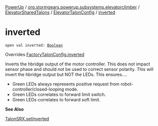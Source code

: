 [PowerUp](../../../index.md) / [org.stormgears.powerup.subsystems.elevatorclimber](../../index.md) / [ElevatorSharedTalons](../index.md) / [ElevatorTalonConfig](index.md) / [inverted](./inverted.md)

# inverted

`open val inverted: `[`Boolean`](https://kotlinlang.org/api/latest/jvm/stdlib/kotlin/-boolean/index.html)

Overrides [FactoryTalonConfig.inverted](../../../org.stormgears.utils.talons/-factory-talon-config/inverted.md)

Inverts the hbridge output of the motor controller. This does not impact sensor phase and should not be used to
correct sensor polarity. This will invert the hbridge output but NOT the LEDs. This ensures....

* Green LEDs always represents positive request from robot-controller/closed-looping mode.
* Green LEDs correlates to forward limit switch.
* Green LEDs correlates to forward soft limit.

**See Also**

[TalonSRX.setInverted](#)

